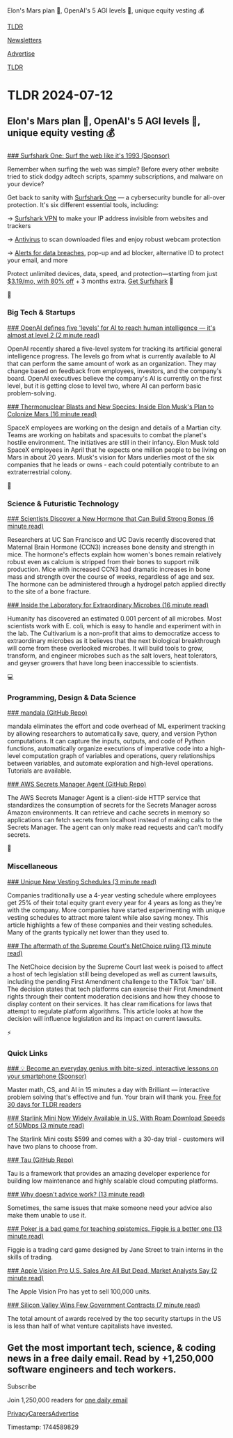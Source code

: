 Elon's Mars plan 🚀, OpenAI's 5 AGI levels 🤖, unique equity vesting 💰

[TLDR](/)

[Newsletters](/newsletters)

[Advertise](https://advertise.tldr.tech/)

[TLDR](/)

# TLDR 2024-07-12

## Elon's Mars plan 🚀, OpenAI's 5 AGI levels 🤖, unique equity vesting 💰

### 

[### Surfshark One: Surf the web like it's 1993 (Sponsor)](https://get.surfshark.net/aff_c?offer_id=1372&aff_id=16286&url_id=2064)

Remember when surfing the web was simple? Before every other website tried to stick dodgy adtech scripts, spammy subscriptions, and malware on your device?

Get back to sanity with [Surfshark One](https://links.tldrnewsletter.com/zDF2mp) — a cybersecurity bundle for all-over protection. It's six different essential tools, including:

→ [Surfshark VPN](https://get.surfshark.net/aff_c?offer_id=87&aff_id=16286&url_id=2062) to make your IP address invisible from websites and trackers

→ [Antivirus](https://get.surfshark.net/aff_c?offer_id=1066&aff_id=16286&url_id=2063) to scan downloaded files and enjoy robust webcam protection

→ [Alerts for data breaches](https://links.tldrnewsletter.com/zDF2mp), pop-up and ad blocker, alternative ID to protect your email, and more

Protect unlimited devices, data, speed, and protection—starting from just [$3.19/mo, with 80% off](https://links.tldrnewsletter.com/zDF2mp) + 3 months extra. [Get Surfshark](https://links.tldrnewsletter.com/zDF2mp) 🦈

📱

### Big Tech & Startups

[### OpenAI defines five 'levels' for AI to reach human intelligence — it's almost at level 2 (2 minute read)](https://qz.com/openai-five-level-system-human-intelligence-ai-1851588122?utm_source=tldrnewsletter)

OpenAI recently shared a five-level system for tracking its artificial general intelligence progress. The levels go from what is currently available to AI that can perform the same amount of work as an organization. They may change based on feedback from employees, investors, and the company's board. OpenAI executives believe the company's AI is currently on the first level, but it is getting close to level two, where AI can perform basic problem-solving.

[### Thermonuclear Blasts and New Species: Inside Elon Musk's Plan to Colonize Mars (16 minute read)](https://www.nytimes.com/2024/07/11/technology/elon-musk-spacex-mars.html?unlocked_article_code=1.6k0.CNHG.ntF0myiJjN8u&smid=url-share&utm_source=tldrnewsletter)

SpaceX employees are working on the design and details of a Martian city. Teams are working on habitats and spacesuits to combat the planet's hostile environment. The initiatives are still in their infancy. Elon Musk told SpaceX employees in April that he expects one million people to be living on Mars in about 20 years. Musk's vision for Mars underlies most of the six companies that he leads or owns - each could potentially contribute to an extraterrestrial colony.

🚀

### Science & Futuristic Technology

[### Scientists Discover a New Hormone that Can Build Strong Bones (6 minute read)](https://www.ucsf.edu/news/2024/07/428011/scientists-discover-new-hormone-can-build-strong-bones?utm_source=tldrnewsletter)

Researchers at UC San Francisco and UC Davis recently discovered that Maternal Brain Hormone (CCN3) increases bone density and strength in mice. The hormone's effects explain how women's bones remain relatively robust even as calcium is stripped from their bones to support milk production. Mice with increased CCN3 had dramatic increases in bone mass and strength over the course of weeks, regardless of age and sex. The hormone can be administered through a hydrogel patch applied directly to the site of a bone fracture.

[### Inside the Laboratory for Extraordinary Microbes (16 minute read)](https://press.asimov.com/articles/cultivarium?utm_source=tldrnewsletter)

Humanity has discovered an estimated 0.001 percent of all microbes. Most scientists work with E. coli, which is easy to handle and experiment with in the lab. The Cultivarium is a non-profit that aims to democratize access to extraordinary microbes as it believes that the next biological breakthrough will come from these overlooked microbes. It will build tools to grow, transform, and engineer microbes such as the salt lovers, heat tolerators, and geyser growers that have long been inaccessible to scientists.

💻

### Programming, Design & Data Science

[### mandala (GitHub Repo)](https://github.com/amakelov/mandala?utm_source=tldrnewsletter)

mandala eliminates the effort and code overhead of ML experiment tracking by allowing researchers to automatically save, query, and version Python computations. It can capture the inputs, outputs, and code of Python functions, automatically organize executions of imperative code into a high-level computation graph of variables and operations, query relationships between variables, and automate exploration and high-level operations. Tutorials are available.

[### AWS Secrets Manager Agent (GitHub Repo)](https://github.com/aws/aws-secretsmanager-agent?utm_source=tldrnewsletter)

The AWS Secrets Manager Agent is a client-side HTTP service that standardizes the consumption of secrets for the Secrets Manager across Amazon environments. It can retrieve and cache secrets in memory so applications can fetch secrets from localhost instead of making calls to the Secrets Manager. The agent can only make read requests and can't modify secrets.

🎁

### Miscellaneous

[### Unique New Vesting Schedules (3 minute read)](https://www.levels.fyi/blog/unique-vesting-schedules.html?utm_source=tldrnewsletter)

Companies traditionally use a 4-year vesting schedule where employees get 25% of their total equity grant every year for 4 years as long as they're with the company. More companies have started experimenting with unique vesting schedules to attract more talent while also saving money. This article highlights a few of these companies and their vesting schedules. Many of the grants typically net lower than they used to.

[### The aftermath of the Supreme Court's NetChoice ruling (13 minute read)](https://www.theverge.com/24195235/scotus-netchoice-kosa-kids-safety-age-verification-tiktok-ban?utm_source=tldrnewsletter)

The NetChoice decision by the Supreme Court last week is poised to affect a host of tech legislation still being developed as well as current lawsuits, including the pending First Amendment challenge to the TikTok 'ban' bill. The decision states that tech platforms can exercise their First Amendment rights through their content moderation decisions and how they choose to display content on their services. It has clear ramifications for laws that attempt to regulate platform algorithms. This article looks at how the decision will influence legislation and its impact on current lawsuits.

⚡

### Quick Links

[### 💡 Become an everyday genius with bite-sized, interactive lessons on your smartphone (Sponsor)](https://brilliant.org/tldrtech/?utm_source=tldrnewsletter)

Master math, CS, and AI in 15 minutes a day with Brilliant — interactive problem solving that's effective and fun. Your brain will thank you. [Free for 30 days for TLDR readers](https://brilliant.org/tldrtech/)

[### Starlink Mini Now Widely Available in US, With Roam Download Speeds of 50Mbps (3 minute read)](https://www.pcmag.com/news/starlink-mini-now-widely-available-in-us-with-roam-download-speeds-50mbps?utm_source=tldrnewsletter)

The Starlink Mini costs $599 and comes with a 30-day trial - customers will have two plans to choose from.

[### Tau (GitHub Repo)](https://github.com/taubyte/tau?utm_source=tldrnewsletter)

Tau is a framework that provides an amazing developer experience for building low maintenance and highly scalable cloud computing platforms.

[### Why doesn't advice work? (13 minute read)](https://dynomight.net/advice/?utm_source=tldrnewsletter)

Sometimes, the same issues that make someone need your advice also make them unable to use it.

[### Poker is a bad game for teaching epistemics. Figgie is a better one (13 minute read)](https://www.lesswrong.com/posts/PypgeCxFHLzmBENK4/poker-is-a-bad-game-for-teaching-epistemics-figgie-is-a?utm_source=tldrnewsletter)

Figgie is a trading card game designed by Jane Street to train interns in the skills of trading.

[### Apple Vision Pro U.S. Sales Are All But Dead, Market Analysts Say (2 minute read)](https://gizmodo.com/apple-vision-pro-u-s-sales-2000469302?utm_source=tldrnewsletter)

The Apple Vision Pro has yet to sell 100,000 units.

[### Silicon Valley Wins Few Government Contracts (7 minute read)](https://www.wsj.com/politics/national-security/silicon-valley-wins-few-government-contracts-4c90b47d?st=jwcfqnghy6yee0v&reflink=desktopwebshare_permalink&utm_source=tldrnewsletter)

The total amount of awards received by the top security startups in the US is less than half of what venture capitalists have invested.

## Get the most important tech, science, & coding news in a free daily email. Read by +1,250,000 software engineers and tech workers.

Subscribe

Join 1,250,000 readers for [one daily email](/api/latest/tech)

[Privacy](/privacy)[Careers](https://jobs.ashbyhq.com/tldr.tech)[Advertise](/tech/advertise)

Timestamp: 1744589829
